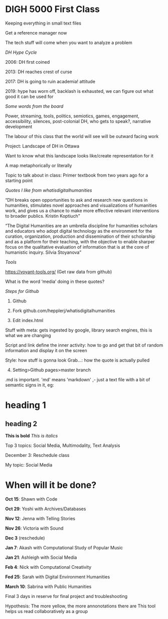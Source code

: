 # DIGH 5000 First Class

Keeping everything in small text files

Get a reference manager now

The tech stuff will come when you want to analyze a problem

*DH Hype Cycle*

2006: DH first coined

2013: DH reaches crest of curse

2017: DH is going to ruin academia! attitude

2019: hype has worn off, backlash is exhausted, we can figure out what good it can be used for

*Some words from the board*

Power, streaming, tools, politics, semiotics, games, engagement, accessibility, silences, post-colonial DH, who gets to speak?, narrative development

The labour of this class that the world will see will be outward facing work

Project: Landscape of DH in Ottawa

Want to know what this landscape looks like/create representation for it

A map metaphorically or literally

Topic to talk about in class: Primer textbook from two years ago for a starting point

*Quotes I like from whatisdigitalhumanities*

“DH breaks open opportunities to ask and research new questions in humanities, stimulates novel approaches and visualizations of humanities work, and gives us a chance to make more effective relevant interventions to broader publics. Kristin Koptiuch”

“The Digital Humanities are an umbrella discipline for humanities scholars and educators who adopt digital technology as the environment for the curation, organization, production and dissemination of their scholarship and as a platform for their teaching, with the objective to enable sharper focus on the qualitative evaluation of information that is at the core of humanistic inquiry. Silvia Stoyanova”

*Tools*

https://voyant-tools.org/ (Get raw data from github)

What is the word ‘media’ doing in these quotes?

*Steps for Github*

1.	Github

2.	Fork github.com/hepplerj/whatisdigitalhumanities

3.	Edit index.html

Stuff with meta: gets ingested by google, library search engines, this is what we are changing

Script and link define the inner activity: how to go and get that bit of random information and display it on the screen

Style: how stuff is gonna look
Grab…: how the quote is actually pulled

4.	Setting>Github pages>master branch

.md is important. 'md' means 'markdown' ,- just a text file with a bit of semantic signs in it, eg:

# heading 1

## heading 2
**This is bold**
*This is italics*

Top 3 topics: Social Media, Multimodality, Text Analysis

December 3: Reschedule class

My topic: Social Media

# When will it be done?
**Oct 15**: Shawn with Code

**Oct 29**: Yoshi with Archives/Databases

**Nov 12**: Jenna with Telling Stories

**Nov 26**: Victoria with Sound

**Dec 3** (reschedule)

**Jan 7**: Akash with Computational Study of Popular Music

**Jan 21**: Ashleigh with Social Media

**Feb 4**: Nick with Computational Creativity

**Fed 25**: Sarah with Digital Environment Humanities

**March 10**: Sabrina with Public Humanities

Final 3 days in reserve for final project and troubleshooting

Hypothesis: The more yellow, the more annonotations there are
This tool helps us read collaboratively as a group
